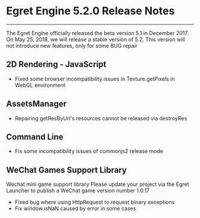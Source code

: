 # Egret Engine 5.2.0 Release Notes


---


The Egret Engine officially released the beta version 5.1 in December 2017. On May 25, 2018, we will release a stable version of 5.2. This version will not introduce new features, only for some BUG repair



## 2D Rendering - JavaScript

* Fixed some browser incompatibility issues in Texture.getPixels in WebGL environment

## AssetsManager

* Repairing getResByUrl's resources cannot be released via destroyRes

## Command Line

* Fix some incompatibility issues of commonjs2 release mode

## WeChat Games Support Library

Wechat mini game support library Please update your project via the Egret Launcher to publish a WeChat game version number 1.0.17

* Fixed bug where using HttpRequest to request binary exceptions
* Fix window.isNaN caused by error in some cases
